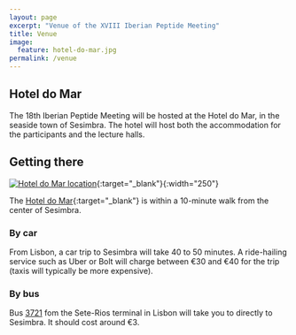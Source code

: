 ```yaml
---
layout: page
excerpt: "Venue of the XVIII Iberian Peptide Meeting"
title: Venue
image:
  feature: hotel-do-mar.jpg
permalink: /venue
---
```


## Hotel do Mar
The 18th Iberian Peptide Meeting will be hosted at the Hotel do Mar, in the
seaside town of Sesimbra. The hotel will host both the accommodation for the
participants and the lecture halls.

## Getting there
[![Hotel do Mar location](/XVIII/images/map.png)](https://goo.gl/maps/QzM8Pz5Sgmgtn4PS8){:target="_blank"}{:width="250"}

The [Hotel do Mar](https://goo.gl/maps/QzM8Pz5Sgmgtn4PS8){:target="_blank"} is
within a 10-minute walk from the center of Sesimbra.

### By car
From Lisbon, a car trip to Sesimbra will take 40 to 50 minutes. A ride-hailing
service such as Uber or Bolt will charge between €30 and €40 for the trip
(taxis will typically be more expensive).

### By bus
Bus [3721](https://www.carrismetropolitana.pt/horarios/?route_short_name=3721&route_id=3721_0&direction_id=060453&stop_sequence=1)
fom the Sete-Rios terminal in Lisbon will take you to directly to Sesimbra. It
should cost around €3.

